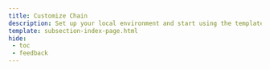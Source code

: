 ```yaml
---
title: Customize Chain
description: Set up your local environment and start using the templates to build your appchain with Substrate, a powerful and modular blockchain framework based in Rust.
template: subsection-index-page.html
hide:
 - toc
 - feedback
---
```

